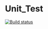 # Unit_Test
[![Build status](https://ci.appveyor.com/api/projects/status/gss27jx4kdjbilcg?svg=true)](https://ci.appveyor.com/project/Hav2808/unit-test-hw1)